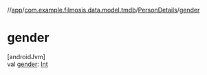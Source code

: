 //[app](../../../index.md)/[com.example.filmosis.data.model.tmdb](../index.md)/[PersonDetails](index.md)/[gender](gender.md)

# gender

[androidJvm]\
val [gender](gender.md): [Int](https://kotlinlang.org/api/latest/jvm/stdlib/kotlin/-int/index.html)
